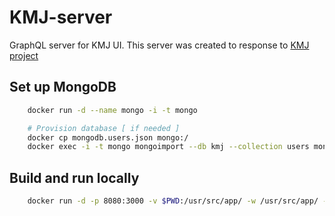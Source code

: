 KMJ-server
==============

GraphQL server for KMJ UI. This server was created to response to [KMJ project](https://github.com/mickyto/kazakovmj) 



## Set up MongoDB
```bash
    docker run -d --name mongo -i -t mongo

    # Provision database [ if needed ]
    docker cp mongodb.users.json mongo:/
    docker exec -i -t mongo mongoimport --db kmj --collection users mongodb.users.json --jsonArray
```

## Build and run locally
```bash
    docker run -d -p 8080:3000 -v $PWD:/usr/src/app/ -w /usr/src/app/ --link mongo --name kmj node:8.7.0 npm start
```

